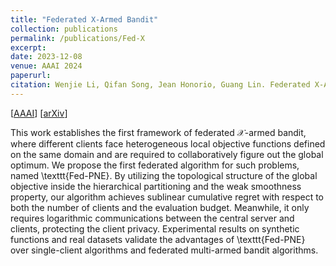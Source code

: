 ```yaml
---
title: "Federated X-Armed Bandit"
collection: publications
permalink: /publications/Fed-X
excerpt: 
date: 2023-12-08
venue: AAAI 2024
paperurl:
citation: Wenjie Li, Qifan Song, Jean Honorio, Guang Lin. Federated X-Armed Bandit. Proceedings of The Thirty-Eighth AAAI Conference on Artificial Intelligence (AAAI-24)
---
```



[[AAAI](https://ojs.aaai.org/index.php/AAAI/article/view/29267)] [[arXiv](https://arxiv.org/abs/2205.15268)]

This work establishes the first framework of federated $\mathcal{X}$-armed bandit, 
where different clients face heterogeneous local objective functions defined on 
the same domain and are required to collaboratively figure out the global optimum. 
We propose the first federated algorithm for such problems, named \texttt{Fed-PNE}. 
By utilizing the topological structure of the global objective inside the hierarchical 
partitioning and the weak smoothness property, our algorithm achieves sublinear cumulative
 regret with respect to both the number of clients and the evaluation budget. 
 Meanwhile, it only requires logarithmic communications between the central server and clients, protecting the client privacy. Experimental results on synthetic functions and real datasets validate the advantages of \texttt{Fed-PNE} over single-client algorithms and federated multi-armed bandit algorithms. 